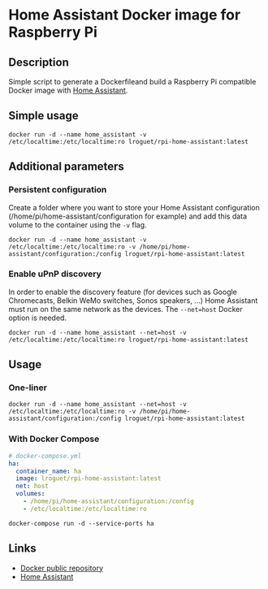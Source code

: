 # Home Assistant Docker image for Raspberry Pi
## Description
Simple script to generate a Dockerfileand  build a Raspberry Pi compatible Docker image with [Home Assistant](https://home-assistant.io/).

## Simple usage
`docker run -d --name home_assistant -v /etc/localtime:/etc/localtime:ro lroguet/rpi-home-assistant:latest`

## Additional parameters
### Persistent configuration
Create a folder where you want to store your Home Assistant configuration (/home/pi/home-assistant/configuration for example) and add this data volume to the container using the `-v` flag.

`docker run -d --name home_assistant -v /etc/localtime:/etc/localtime:ro -v /home/pi/home-assistant/configuration:/config lroguet/rpi-home-assistant:latest`

### Enable uPnP discovery
In order to enable the discovery feature (for devices such as Google Chromecasts, Belkin WeMo switches, Sonos speakers, ...) Home Assistant must run on the same network as the devices. The `--net=host` Docker option is needed.

`docker run -d --name home_assistant --net=host -v /etc/localtime:/etc/localtime:ro lroguet/rpi-home-assistant:latest`

## Usage
### One-liner
`docker run -d --name home_assistant --net=host -v /etc/localtime:/etc/localtime:ro -v /home/pi/home-assistant/configuration:/config lroguet/rpi-home-assistant:latest`

### With Docker Compose

```yml
# docker-compose.yml
ha:
  container_name: ha
  image: lroguet/rpi-home-assistant:latest
  net: host
  volumes:
    - /home/pi/home-assistant/configuration:/config
    - /etc/localtime:/etc/localtime:ro
```

`docker-compose run -d --service-ports ha`

## Links
* [Docker public repository](https://hub.docker.com/r/lroguet/rpi-home-assistant/)
* [Home Assistant](https://home-assistant.io/)
